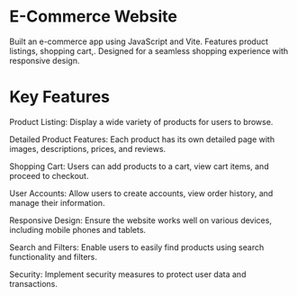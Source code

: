 # E-Commerce Website
Built an e-commerce app using JavaScript and Vite. Features product listings, shopping cart,. Designed for a seamless shopping experience with responsive design.

# Key Features
Product Listing: Display a wide variety of products for users to browse.

Detailed Product Features: Each product has its own detailed page with images, descriptions, prices, and reviews.

Shopping Cart: Users can add products to a cart, view cart items, and proceed to checkout.

User Accounts: Allow users to create accounts, view order history, and manage their information.

Responsive Design: Ensure the website works well on various devices, including mobile phones and tablets.

Search and Filters: Enable users to easily find products using search functionality and filters.

Security: Implement security measures to protect user data and transactions.
